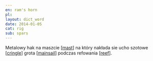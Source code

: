 ```yaml
---
en: ram's horn
pl: 
layout: dict_word
date: 2014-01-05
cat: rig
sub: spars
---
```


Metalowy hak na maszcie [[mast](/dict/m/mast/)] na który nakłada sie ucho szotowe [[cringle](/dict/c/cringle/)] 
grota [[mainsail](/dict/m/mainsail/)] podczas refowania [[reef](/dict/r/reef/)]. 